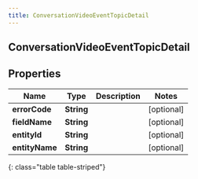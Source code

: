 ```yaml
---
title: ConversationVideoEventTopicDetail
---
```

## ConversationVideoEventTopicDetail


## Properties

| Name | Type | Description | Notes |
| ------------ | ------------- | ------------- | ------------- |
| **errorCode** | <!----><!---->**String**<!----> |  |  [optional] |
| **fieldName** | <!----><!---->**String**<!----> |  |  [optional] |
| **entityId** | <!----><!---->**String**<!----> |  |  [optional] |
| **entityName** | <!----><!---->**String**<!----> |  |  [optional] |
{: class="table table-striped"}



